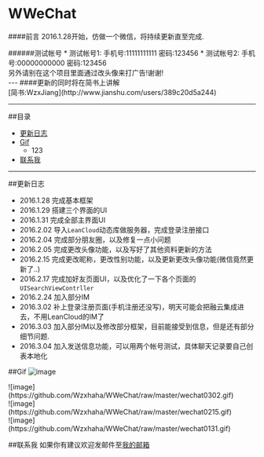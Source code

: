 # WWeChat
####前言
2016.1.28开始，仿做一个微信，将持续更新直至完成.
<div>
</div>
######测试帐号
 * 测试帐号1: 手机号:11111111111 密码:123456
 * 测试帐号2: 手机号:00000000000 密码:123456

<div>
</div>
另外请别在这个项目里面通过改头像来打广告!谢谢!
<div>
</div>
---
####更新的同时将在简书上讲解
<div>
</div>
[简书:WzxJiang](http://www.jianshu.com/users/389c20d5a244)

---

##目录
- [更新日志](#更新日志)
- [Gif](#Gif)
  - 123  
- [联系我](#) 

---

##<a id="更新日志"></a>更新日志
 * 2016.1.28 完成基本框架
 * 2016.1.29 搭建三个界面的UI
 * 2016.1.31 完成全部主界面UI
 * 2016.2.02 导入```LeanCloud```动态库做服务器，完成登录注册接口
 * 2016.2.04 完成部分朋友圈，以及修复一点小问题
 * 2016.2.05 完成更改头像功能，以及写好了其他资料更新的方法
 * 2016.2.15 完成更改昵称，更改性别功能，以及更新更改头像功能(微信竟然更新了..)
 * 2016.2.17 完成加好友页面UI，以及优化了一下各个页面的```UISearchViewContrller```
 * 2016.2.24 加入部分IM
 * 2016.3.02 补上登录注册页面(手机注册还没写)，明天可能会把融云集成进去，不用LeanCloud的IM了
 * 2016.3.03 加入部分IM以及修改部分框架，目前能接受到信息，但是还有部分细节问题.
 * 2016.3.04 加入发送信息功能，可以用两个帐号测试，具体聊天记录要自己创表本地化
 <div>
 </div>
 
##<a id="Gif"></a>Gif
![image](https://github.com/Wzxhaha/WWeChat/raw/master/wechat0304.gif)
<div>
</div>
![image](https://github.com/Wzxhaha/WWeChat/raw/master/wechat0302.gif)
<div>
</div>
 ![image](https://github.com/Wzxhaha/WWeChat/raw/master/wechat0215.gif)
<div>
</div>
 ![image](https://github.com/Wzxhaha/WWeChat/raw/master/wechat0131.gif)
<div>
</div>

##<a id="联系我"></a>联系我
如果你有建议欢迎发邮件至<a href="mailto:18516312500@163.com">我的邮箱</a>
